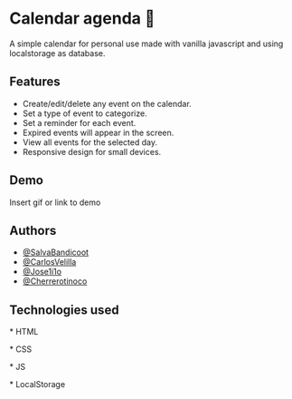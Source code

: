 
# Calendar agenda 📅

A simple calendar for personal use made with vanilla javascript and using localstorage as database.
## Features

- Create/edit/delete any event on the calendar.
- Set a type of event to categorize.
- Set a reminder for each event.
- Expired events will appear in the screen.
- View all events for the selected day.
- Responsive design for small devices.

  
## Demo

Insert gif or link to demo

  
## Authors

- [@SalvaBandicoot](https://github.com/SalvaBandicoot)
- [@CarlosVelilla](https://www.github.com/CarlosVelilla)
- [@Jose1i1o](https://github.com/Jose1i1o)
- [@Cherrerotinoco](https://www.github.com/Cherrerotinoco)

  
## Technologies used

\* HTML

\* CSS

\* JS

\* LocalStorage
